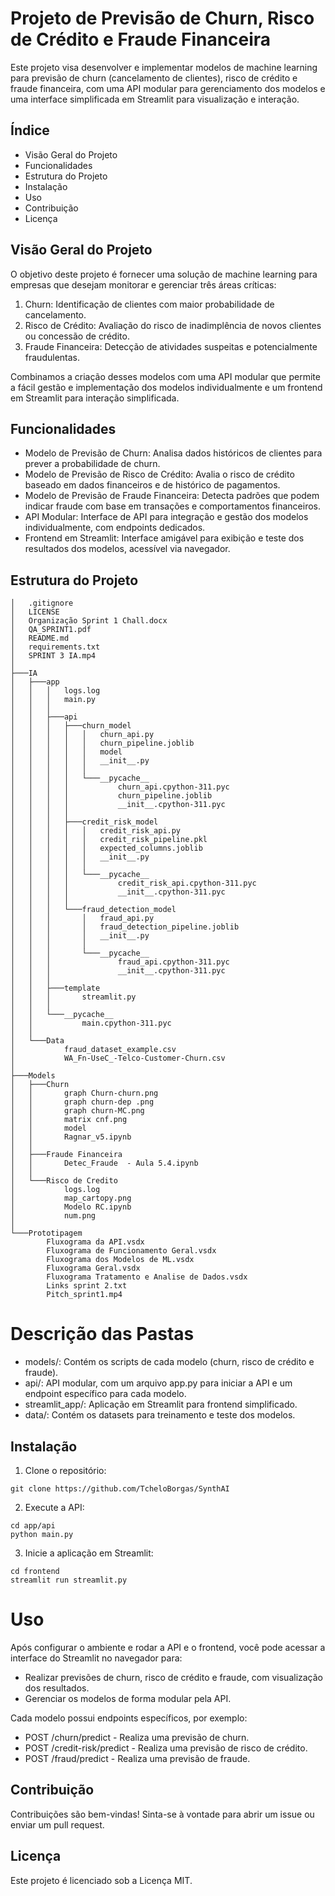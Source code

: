 # Projeto de Previsão de Churn, Risco de Crédito e Fraude Financeira
Este projeto visa desenvolver e implementar modelos de machine learning para previsão de churn (cancelamento de clientes), risco de crédito e fraude financeira, com uma API modular para gerenciamento dos modelos e uma interface simplificada em Streamlit para visualização e interação.

## Índice
* Visão Geral do Projeto
* Funcionalidades
* Estrutura do Projeto
* Instalação
* Uso
* Contribuição
* Licença


## Visão Geral do Projeto
O objetivo deste projeto é fornecer uma solução de machine learning para empresas que desejam monitorar e gerenciar três áreas críticas:

1. Churn: Identificação de clientes com maior probabilidade de cancelamento.
2. Risco de Crédito: Avaliação do risco de inadimplência de novos clientes ou concessão de crédito.
2. Fraude Financeira: Detecção de atividades suspeitas e potencialmente fraudulentas.

Combinamos a criação desses modelos com uma API modular que permite a fácil gestão e implementação dos modelos individualmente e um frontend em Streamlit para interação simplificada.

## Funcionalidades
* Modelo de Previsão de Churn: Analisa dados históricos de clientes para prever a probabilidade de churn.
* Modelo de Previsão de Risco de Crédito: Avalia o risco de crédito baseado em dados financeiros e de histórico de pagamentos.
* Modelo de Previsão de Fraude Financeira: Detecta padrões que podem indicar fraude com base em transações e comportamentos financeiros.
* API Modular: Interface de API para integração e gestão dos modelos individualmente, com endpoints dedicados.
* Frontend em Streamlit: Interface amigável para exibição e teste dos resultados dos modelos, acessível via navegador.


## Estrutura do Projeto
```
│   .gitignore
│   LICENSE
│   Organização Sprint 1 Chall.docx
│   QA_SPRINT1.pdf
│   README.md
│   requirements.txt
│   SPRINT 3 IA.mp4
│
├───IA
│   ├───app
│   │   │   logs.log
│   │   │   main.py
│   │   │
│   │   ├───api
│   │   │   ├───churn_model
│   │   │   │   │   churn_api.py
│   │   │   │   │   churn_pipeline.joblib
│   │   │   │   │   model
│   │   │   │   │   __init__.py
│   │   │   │   │
│   │   │   │   └───__pycache__
│   │   │   │           churn_api.cpython-311.pyc
│   │   │   │           churn_pipeline.joblib
│   │   │   │           __init__.cpython-311.pyc
│   │   │   │
│   │   │   ├───credit_risk_model
│   │   │   │   │   credit_risk_api.py
│   │   │   │   │   credit_risk_pipeline.pkl
│   │   │   │   │   expected_columns.joblib
│   │   │   │   │   __init__.py
│   │   │   │   │
│   │   │   │   └───__pycache__
│   │   │   │           credit_risk_api.cpython-311.pyc
│   │   │   │           __init__.cpython-311.pyc
│   │   │   │
│   │   │   └───fraud_detection_model
│   │   │       │   fraud_api.py
│   │   │       │   fraud_detection_pipeline.joblib
│   │   │       │   __init__.py
│   │   │       │
│   │   │       └───__pycache__
│   │   │               fraud_api.cpython-311.pyc
│   │   │               __init__.cpython-311.pyc
│   │   │
│   │   ├───template
│   │   │       streamlit.py
│   │   │
│   │   └───__pycache__
│   │           main.cpython-311.pyc
│   │
│   └───Data
│           fraud_dataset_example.csv
│           WA_Fn-UseC_-Telco-Customer-Churn.csv
│
├───Models
│   ├───Churn
│   │       graph Churn-churn.png
│   │       graph churn-dep .png
│   │       graph churn-MC.png
│   │       matrix cnf.png
│   │       model
│   │       Ragnar_v5.ipynb
│   │
│   ├───Fraude Financeira
│   │       Detec_Fraude  - Aula 5.4.ipynb
│   │
│   └───Risco de Credito
│           logs.log
│           map_cartopy.png
│           Modelo RC.ipynb
│           num.png
│
└───Prototipagem
        Fluxograma da API.vsdx
        Fluxograma de Funcionamento Geral.vsdx
        Fluxograma dos Modelos de ML.vsdx
        Fluxograma Geral.vsdx
        Fluxograma Tratamento e Analise de Dados.vsdx
        Links sprint 2.txt
        Pitch_sprint1.mp4
```

# Descrição das Pastas

* models/: Contém os scripts de cada modelo (churn, risco de crédito e fraude).
* api/: API modular, com um arquivo app.py para iniciar a API e um endpoint específico para cada modelo.
* streamlit_app/: Aplicação em Streamlit para frontend simplificado.
* data/: Contém os datasets para treinamento e teste dos modelos.


## Instalação
1. Clone o repositório:
```
git clone https://github.com/TcheloBorgas/SynthAI
```

2. Execute a API:
```
cd app/api
python main.py
```

3. Inicie a aplicação em Streamlit:
```
cd frontend
streamlit run streamlit.py
```

# Uso

Após configurar o ambiente e rodar a API e o frontend, você pode acessar a interface do Streamlit no navegador para:

* Realizar previsões de churn, risco de crédito e fraude, com visualização dos resultados.
* Gerenciar os modelos de forma modular pela API.


Cada modelo possui endpoints específicos, por exemplo:

* POST /churn/predict - Realiza uma previsão de churn.
* POST /credit-risk/predict - Realiza uma previsão de risco de crédito.
* POST /fraud/predict - Realiza uma previsão de fraude.



## Contribuição
Contribuições são bem-vindas! Sinta-se à vontade para abrir um issue ou enviar um pull request.

## Licença
Este projeto é licenciado sob a Licença MIT.